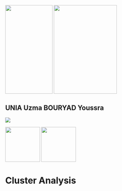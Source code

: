 <img src="https://user-images.githubusercontent.com/73913825/108979608-1f254500-768b-11eb-97e3-556c2a09e5cb.jpeg" width="150" height="280">      <img src="https://user-images.githubusercontent.com/73913825/108979533-0b79de80-768b-11eb-93da-3e4166acfc62.jpg" width="200" height="280">

## UNIA Uzma   BOURYAD Youssra

<a href="mailto:uzma.unia1@gmail.com?"><img src="https://img.shields.io/badge/gmail-%23DD0031.svg?&style=for-the-badge&logo=gmail&logoColor=white"/></a>

<img src="https://upload.wikimedia.org/wikipedia/commons/6/66/Logo_cnam.gif" width="110">

<img src="https://rstudio.com/wp-content/uploads/2014/07/RStudio-Logo-Blue-Gray.png" width="110">


# Cluster Analysis

